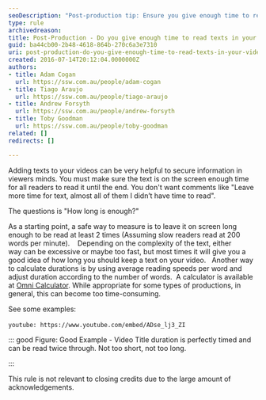 ```yaml
---
seoDescription: "Post-production tip: Ensure you give enough time to read texts in your videos by leaving them on screen long enough for slow readers to finish reading it at least twice."
type: rule
archivedreason: 
title: Post-Production - Do you give enough time to read texts in your videos?
guid: ba44cb00-2b48-4618-864b-270c6a3e7310
uri: post-production-do-you-give-enough-time-to-read-texts-in-your-videos
created: 2016-07-14T20:12:04.0000000Z
authors:
- title: Adam Cogan
  url: https://ssw.com.au/people/adam-cogan
- title: Tiago Araujo
  url: https://ssw.com.au/people/tiago-araujo
- title: Andrew Forsyth
  url: https://ssw.com.au/people/andrew-forsyth
- title: Toby Goodman
  url: https://ssw.com.au/people/toby-goodman
related: []
redirects: []

---
```


Adding texts to your videos can be very helpful to secure information in viewers minds. You must make sure the text is on the screen enough time for all readers to read it until the end. You don't want comments like "Leave more time for text, almost all of them I didn’t have time to read". 

<!--endintro-->

The questions is "How long is enough?"

As a starting point, a safe way to measure is to leave it on screen long enough to be read at least 2 times (Assuming slow readers read at 200 words per minute). 
 
Depending on the complexity of the text, either way can be excessive or maybe too fast, but most times it will give you a good idea of how long you should keep a text on your video.
 
Another way to calculate durations is by using average reading speeds per word and adjust duration according to the number of words.  A calculator is available at [Omni Calculator](https&#58;//www.omnicalculator.com/everyday-life/words-per-minute). While appropriate for some types of productions, in general, this can become too time-consuming.

See some examples:


`youtube: https://www.youtube.com/embed/ADse_lj3_ZI`
 


::: good
Figure: Good Example - Video Title duration is perfectly timed and can be read twice through. Not too short, not too long. 

:::



This rule is not relevant to closing credits due to the large amount of acknowledgements.
